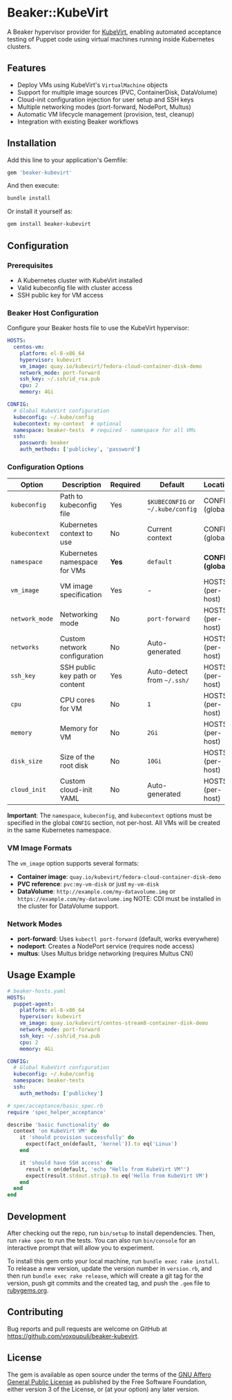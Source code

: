 # Beaker::KubeVirt

A Beaker hypervisor provider for [KubeVirt](https://kubevirt.io), enabling automated acceptance testing of Puppet code using virtual machines running inside Kubernetes clusters.

## Features

- Deploy VMs using KubeVirt's `VirtualMachine` objects
- Support for multiple image sources (PVC, ContainerDisk, DataVolume)
- Cloud-init configuration injection for user setup and SSH keys
- Multiple networking modes (port-forward, NodePort, Multus)
- Automatic VM lifecycle management (provision, test, cleanup)
- Integration with existing Beaker workflows

## Installation

Add this line to your application's Gemfile:

```ruby
gem 'beaker-kubevirt'
```

And then execute:

```bash
bundle install
```

Or install it yourself as:

```bash
gem install beaker-kubevirt
```

## Configuration

### Prerequisites

- A Kubernetes cluster with KubeVirt installed
- Valid kubeconfig file with cluster access
- SSH public key for VM access

### Beaker Host Configuration

Configure your Beaker hosts file to use the KubeVirt hypervisor:

```yaml
HOSTS:
  centos-vm:
    platform: el-8-x86_64
    hypervisor: kubevirt
    vm_image: quay.io/kubevirt/fedora-cloud-container-disk-demo
    network_mode: port-forward
    ssh_key: ~/.ssh/id_rsa.pub
    cpu: 2
    memory: 4Gi

CONFIG:
  # Global KubeVirt configuration
  kubeconfig: ~/.kube/config
  kubecontext: my-context  # optional
  namespace: beaker-tests  # required - namespace for all VMs
  ssh:
    password: beaker
    auth_methods: ['publickey', 'password']
```

### Configuration Options

| Option | Description | Required | Default | Location |
|--------|-------------|----------|---------|----------|
| `kubeconfig` | Path to kubeconfig file | Yes | `$KUBECONFIG` or `~/.kube/config` | CONFIG (global) |
| `kubecontext` | Kubernetes context to use | No | Current context | CONFIG (global) |
| `namespace` | Kubernetes namespace for VMs | **Yes** | `default` | **CONFIG (global)** |
| `vm_image` | VM image specification | Yes | - | HOSTS (per-host) |
| `network_mode` | Networking mode | No | `port-forward` | HOSTS (per-host) |
| `networks` | Custom network configuration | No | Auto-generated | HOSTS (per-host) |
| `ssh_key` | SSH public key path or content | Yes | Auto-detect from `~/.ssh/` | HOSTS (per-host) |
| `cpu` | CPU cores for VM | No | `1` | HOSTS (per-host) |
| `memory` | Memory for VM | No | `2Gi` | HOSTS (per-host) |
| `disk_size` | Size of the root disk | No | `10Gi` | HOSTS (per-host) |
| `cloud_init` | Custom cloud-init YAML | No | Auto-generated | HOSTS (per-host) |

**Important**: The `namespace`, `kubeconfig`, and `kubecontext` options must be specified in the global `CONFIG` section, not per-host. All VMs will be created in the same Kubernetes namespace.

### VM Image Formats

The `vm_image` option supports several formats:

- **Container image**: `quay.io/kubevirt/fedora-cloud-container-disk-demo`
- **PVC reference**: `pvc:my-vm-disk` or just `my-vm-disk`
- **DataVolume**: `http://example.com/my-datavolume.img` or `https://example.com/my-datavolume.img` NOTE: CDI must be installed in the cluster for DataVolume support.

### Network Modes

- **port-forward**: Uses `kubectl port-forward` (default, works everywhere)
- **nodeport**: Creates a NodePort service (requires node access)
- **multus**: Uses Multus bridge networking (requires Multus CNI)

## Usage Example

```yaml
# beaker-hosts.yaml
HOSTS:
  puppet-agent:
    platform: el-8-x86_64
    hypervisor: kubevirt
    vm_image: quay.io/kubevirt/centos-stream8-container-disk-demo
    network_mode: port-forward
    ssh_key: ~/.ssh/id_rsa.pub
    cpu: 2
    memory: 4Gi

CONFIG:
  # Global KubeVirt configuration
  kubeconfig: ~/.kube/config
  namespace: beaker-tests
  ssh:
    auth_methods: ['publickey']
```

```ruby
# spec/acceptance/basic_spec.rb
require 'spec_helper_acceptance'

describe 'basic functionality' do
  context 'on KubeVirt VM' do
    it 'should provision successfully' do
      expect(fact_on(default, 'kernel')).to eq('Linux')
    end

    it 'should have SSH access' do
      result = on(default, 'echo "Hello from KubeVirt VM"')
      expect(result.stdout.strip).to eq('Hello from KubeVirt VM')
    end
  end
end
```

## Development

After checking out the repo, run `bin/setup` to install dependencies. Then, run `rake spec` to run the tests. You can also run `bin/console` for an interactive prompt that will allow you to experiment.

To install this gem onto your local machine, run `bundle exec rake install`. To release a new version, update the version number in `version.rb`, and then run `bundle exec rake release`, which will create a git tag for the version, push git commits and the created tag, and push the `.gem` file to [rubygems.org](https://rubygems.org).

## Contributing

Bug reports and pull requests are welcome on GitHub at https://github.com/voxpupuli/beaker-kubevirt.

## License

The gem is available as open source under the terms of the [GNU Affero General Public License](https://www.gnu.org/licenses/agpl-3.0.en.html) as published by the Free Software Foundation, either version 3 of the License, or (at your option) any later version.
